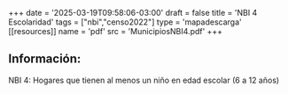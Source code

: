 +++
date = '2025-03-19T09:58:06-03:00'
draft = false
title = 'NBI 4 Escolaridad'
tags = ["nbi","censo2022"]
type = 'mapadescarga'
[[resources]]
    name = 'pdf'
    src = 'MunicipiosNBI4.pdf'
+++

## Información:

NBI 4: Hogares que tienen al menos un niño en edad escolar (6 a 12 años)
